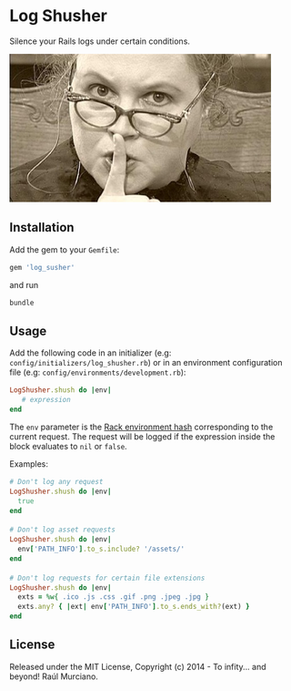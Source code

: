 # Log Shusher

Silence your Rails logs under certain conditions.

![](https://raw.githubusercontent.com/raul/log_shusher/master/shusher.jpg)

## Installation

Add the gem to your `Gemfile`:

```ruby
gem 'log_susher'
```

and run

```bash
bundle
```

## Usage

Add the following code in an initializer (e.g: `config/initializers/log_shusher.rb`) or in an environment configuration file (e.g: `config/environments/development.rb`):

```ruby
LogShusher.shush do |env|
   # expression
end
```

The `env` parameter is the [Rack environment hash](http://rack.rubyforge.org/doc/SPEC.html) corresponding to the current request. The request will be logged if the expression inside the block evaluates to `nil` or `false`.

Examples:

```ruby
# Don't log any request
LogShusher.shush do |env|
  true
end

# Don't log asset requests
LogShusher.shush do |env|
  env['PATH_INFO'].to_s.include? '/assets/'
end

# Don't log requests for certain file extensions
LogShusher.shush do |env|
  exts = %w{ .ico .js .css .gif .png .jpeg .jpg }
  exts.any? { |ext| env['PATH_INFO'].to_s.ends_with?(ext) }
end
```

## License

Released under the MIT License, Copyright (c) 2014 - To infity... and beyond! Raúl Murciano.
